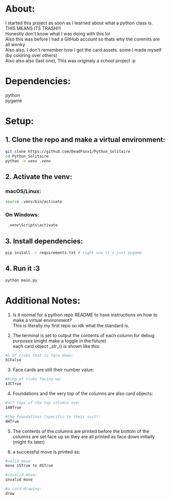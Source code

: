 # About:
I started this project as soon as I learned about what a python class is.  
THIS MEANS ITS TRASH!!!  
Honestly don't know what I was doing with this lol  
Also this was before I had a GitHub account so thats why the commits are all wonky  
Also also, I don't remember how I got the card assets. some I made myself (by coloring over others)    
Also also also (last one), This was originaly a school project :p 

# Dependencies:
python  
pygame

# Setup:
## 1. Clone the repo and make a virtual environment:
```sh
git clone https://github.com/DeadFoxx1/Python_Solitaire
cd Python_Solitaire
python -m venv .venv
```
## 2. Activate the venv:
### macOS/Linux:
```sh
source .venv/bin/activate
```
### On Windows:
```sh
 .venv\Scripts\activate
```
## 3. Install dependencies:
```sh
pip install -r requirements.txt # right now it's just pygame 
```
## 4. Run it :3
```sh
python main.py
```

# Additional Notes:
1. Is it normal for a python repo README to have instructions on how to make a virtual environment?  
This is literally my first repo so idk what the standard is.  

2. The terminal is set to output the contents of each column for debug purposes (might make a toggle in the future)  
each card object \__str__() is shown like this:
```sh
#5 of clubs that is face down:
5CFalse
```  

3. Face cards are still their number value:
```sh
#king of clubs facing up:
13CTrue
```
4. Foundations and the very top of the columns are also card objects:
```sh
#all tops of the top columns are:
140True

#the foundations (specific to their suit):
0HTrue 
```
5. The contents of the columns are printed before the bottom of the columns are set face up so they are all printed as face down initially (might fix later)

6. a successful move is printed as:
```sh
#valid move:
move 1STrue to 0STrue

#invalid move:
invalid move

#a card drawing:
draw
```
